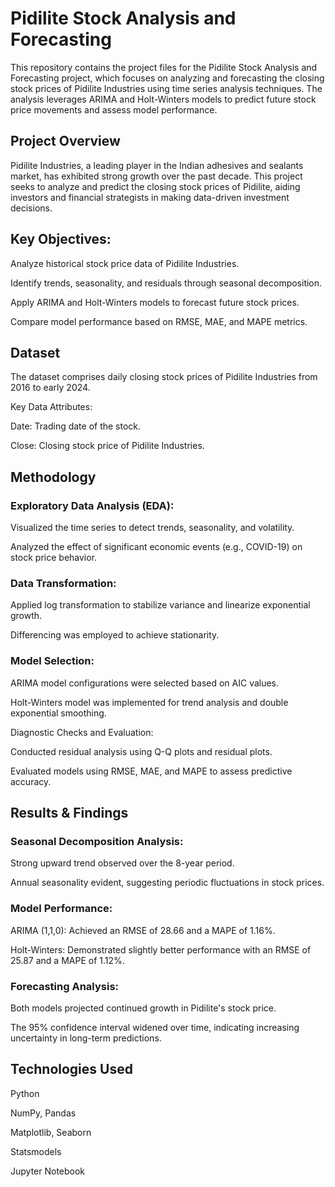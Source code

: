 # Pidilite Stock Analysis and Forecasting
This repository contains the project files for the Pidilite Stock Analysis and Forecasting project, which focuses on analyzing and forecasting the closing stock prices of Pidilite Industries using time series analysis techniques. The analysis leverages ARIMA and Holt-Winters models to predict future stock price movements and assess model performance.

## Project Overview
Pidilite Industries, a leading player in the Indian adhesives and sealants market, has exhibited strong growth over the past decade. This project seeks to analyze and predict the closing stock prices of Pidilite, aiding investors and financial strategists in making data-driven investment decisions.

## Key Objectives:
Analyze historical stock price data of Pidilite Industries.

Identify trends, seasonality, and residuals through seasonal decomposition.

Apply ARIMA and Holt-Winters models to forecast future stock prices.

Compare model performance based on RMSE, MAE, and MAPE metrics.

## Dataset
The dataset comprises daily closing stock prices of Pidilite Industries from 2016 to early 2024.

Key Data Attributes:

Date: Trading date of the stock.

Close: Closing stock price of Pidilite Industries.

## Methodology
### Exploratory Data Analysis (EDA):

Visualized the time series to detect trends, seasonality, and volatility.

Analyzed the effect of significant economic events (e.g., COVID-19) on stock price behavior.

### Data Transformation:

Applied log transformation to stabilize variance and linearize exponential growth.

Differencing was employed to achieve stationarity.

### Model Selection:

ARIMA model configurations were selected based on AIC values.

Holt-Winters model was implemented for trend analysis and double exponential smoothing.

Diagnostic Checks and Evaluation:

Conducted residual analysis using Q-Q plots and residual plots.

Evaluated models using RMSE, MAE, and MAPE to assess predictive accuracy.

## Results & Findings
### Seasonal Decomposition Analysis:

Strong upward trend observed over the 8-year period.

Annual seasonality evident, suggesting periodic fluctuations in stock prices.

### Model Performance:

ARIMA (1,1,0): Achieved an RMSE of 28.66 and a MAPE of 1.16%.

Holt-Winters: Demonstrated slightly better performance with an RMSE of 25.87 and a MAPE of 1.12%.

### Forecasting Analysis:

Both models projected continued growth in Pidilite's stock price.

The 95% confidence interval widened over time, indicating increasing uncertainty in long-term predictions.


## Technologies Used
Python

NumPy, Pandas

Matplotlib, Seaborn

Statsmodels

Jupyter Notebook
